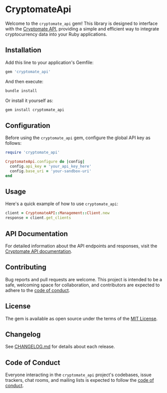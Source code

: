 # CryptomateApi

Welcome to the `cryptomate_api` gem! This library is designed to interface with the [Cryptomate API](https://cryptomate.me/docs), providing a simple and efficient way to integrate cryptocurrency data into your Ruby applications.

## Installation

Add this line to your application's Gemfile:

```ruby
gem 'cryptomate_api'
```

And then execute:

```bash
bundle install
```

Or install it yourself as:

```bash
gem install cryptomate_api
```

## Configuration

Before using the `cryptomate_api` gem, configure the global API key as follows:

```ruby
require 'cryptomate_api'

CryptomateApi.configure do |config|
  config.api_key = 'your_api_key_here'
  config.base_uri = 'your-sandbox-uri'
end
```
## Usage

Here's a quick example of how to use `cryptomate_api`:

```ruby
client = CryptomateAPI::Management::Client.new
response = client.get_clients
```

## API Documentation

For detailed information about the API endpoints and responses, visit the [Cryptomate API documentation](https://cryptomate.me/docs).

## Contributing

Bug reports and pull requests are welcome. This project is intended to be a safe, welcoming space for collaboration, and contributors are expected to adhere to the [code of conduct](CODE_OF_CONDUCT.md).

## License

The gem is available as open source under the terms of the [MIT License](https://opensource.org/licenses/MIT).

## Changelog

See [CHANGELOG.md](CHANGELOG.md) for details about each release.

## Code of Conduct

Everyone interacting in the `cryptomate_api` project's codebases, issue trackers, chat rooms, and mailing lists is expected to follow the [code of conduct](CODE_OF_CONDUCT.md).
